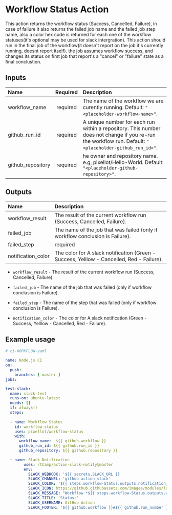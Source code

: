 # Workflow Status Action 

This action returns the workflow status (Success, Cancelled, Failure), in case of failure it also returns the failed job name and the failed job step name, also a color hex code is returned  for each one of the workflow statuses(it's optional may be used for slack intergration).
This action should run in the final job of the workflow(it doesn't report on the job it's currently running, doesnt report itself).
the job assumes workflow success, and changes its status on first job that report's a "cancel" or "failure" state as a final conclustion.

## Inputs

| Name             | Required | Description                                                                                            |
| :---             |   :---:  | :---                                                                                                   |
| workflow_name    | required | The name of the workflow we are curently running. Default: `"<placeholder-workflow-name>"`.            |
| github_run_id    | required | A unique number for each run within a repository. This number does not change if you re-run the workflow run. Default: `"<placeholder-github_run_id>"`.                                                                                                         |
| github_repository| required | he owner and repository name. e.g, pixellot/Hello-World. Default: `"<placeholder-github-repository>"`. |        


## Outputs

| Name                  | Description                                                                               |
| :---                  | :---                                                                                      |
| workflow_result       | The result of the current workflow run (Success, Cancelled, Failure).                     |
| failed_job            | The name of the job that was failed (only if workflow conclusion is Failure).             |
| failed_step| required | The name of the step that was failed (only if workflow conclusion is Failure).            | 
| notification_color    | The color for A slack notification (Green - Success, Yelllow - Cancelled, Red - Failure). |


- `workflow_result` - The result of the current workflow run (Success, Cancelled, Failure).

- `failed_job` - The name of the job that was failed (only if workflow conclusion is Failure).

- `failed_step` - The name of the step that was failed (only if workflow conclusion is Failure).

- `notification_color` - The color for A slack notification (Green - Success, Yelllow - Cancelled, Red - Failure).

## Example usage
```yaml
# ci-WORKFLOW-yaml

name: Node.js CI
on:
  push:
    branches: [ master ]    
jobs:

test-slack:
  name: slack-test
  runs-on: ubuntu-latest
  needs: []
  if: always()
  steps:
  
  - name: Workflow Status 
    id: workflow-status
    uses: pixellot/workflow-status
    with:
      workflow_name:  ${{ github.workflow }}
      github_run_id: ${{ github.run_id }}
      github_repository: ${{ github.repository }}

  - name: Slack Notification
        uses: rtCamp/action-slack-notify@master
        env:
          SLACK_WEBHOOK: '${{ secrets.SLACK_URL }}'
          SLACK_CHANNEL: 'github-action-slack'
          SLACK_COLOR: '${{ steps.workflow-Status.outputs.notification_color }}'
          SLACK_ICON: https://github.githubassets.com/images/modules/logos_page/Octocat.png?size=48
          SLACK_MESSAGE: "Workflow *${{ steps.workflow-Status.outputs.workflow_result }}*\nJob: ${{ steps.workflow-Status.outputs.failed_job }}\nStep: ${{ steps.workflow-Status.outputs.failed_step }}"
          SLACK_TITLE: 'Status:'
          SLACK_USERNAME: GitHub Action
          SLACK_FOOTER: '${{ github.workflow }}#${{ github.run_number }}'    
    
```
